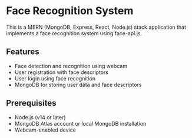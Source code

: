 # Face Recognition System

This is a MERN (MongoDB, Express, React, Node.js) stack application that implements a face recognition system using face-api.js.

## Features

- Face detection and recognition using webcam
- User registration with face descriptors
- User login using face recognition
- MongoDB for storing user data and face descriptors

## Prerequisites

- Node.js (v14 or later)
- MongoDB Atlas account or local MongoDB installation
- Webcam-enabled device



